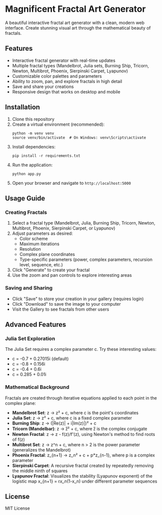 # Magnificent Fractal Art Generator

A beautiful interactive fractal art generator with a clean, modern web interface. Create stunning visual art through the mathematical beauty of fractals.

## Features

- Interactive fractal generator with real-time updates
- Multiple fractal types (Mandelbrot, Julia sets, Burning Ship, Tricorn, Newton, Multibrot, Phoenix, Sierpinski Carpet, Lyapunov)
- Customizable color palettes and parameters
- Ability to zoom, pan, and explore fractals in high detail
- Save and share your creations
- Responsive design that works on desktop and mobile

## Installation

1. Clone this repository
2. Create a virtual environment (recommended):
   ```
   python -m venv venv
   source venv/bin/activate  # On Windows: venv\Scripts\activate
   ```
3. Install dependencies:
   ```
   pip install -r requirements.txt
   ```
4. Run the application:
   ```
   python app.py
   ```
5. Open your browser and navigate to `http://localhost:5000`

## Usage Guide

### Creating Fractals

1. Select a fractal type (Mandelbrot, Julia, Burning Ship, Tricorn, Newton, Multibrot, Phoenix, Sierpinski Carpet, or Lyapunov)
2. Adjust parameters as desired:
   - Color scheme
   - Maximum iterations
   - Resolution
   - Complex plane coordinates
   - Type-specific parameters (power, complex parameters, recursion level, sequence, etc.)
3. Click "Generate" to create your fractal
4. Use the zoom and pan controls to explore interesting areas

### Saving and Sharing

- Click "Save" to store your creation in your gallery (requires login)
- Click "Download" to save the image to your computer
- Visit the Gallery to see fractals from other users

## Advanced Features

### Julia Set Exploration

The Julia Set requires a complex parameter c. Try these interesting values:
- c = -0.7 + 0.27015i (default)
- c = -0.8 + 0.156i
- c = -0.4 + 0.6i
- c = 0.285 + 0.01i

### Mathematical Background

Fractals are created through iterative equations applied to each point in the complex plane:

- **Mandelbrot Set**: z → z² + c, where c is the point's coordinates
- **Julia Set**: z → z² + c, where c is a fixed complex parameter
- **Burning Ship**: z → (|Re(z)| + i|Im(z)|)² + c
- **Tricorn (Mandelbar)**: z → z̅² + c, where z̅ is the complex conjugate
- **Newton Fractal**: z → z - f(z)/f'(z), using Newton's method to find roots of f(z)
- **Multibrot Set**: z → z^n + c, where n > 2 is the power parameter (generalizes the Mandelbrot)
- **Phoenix Fractal**: z_{n+1} → z_n² + c + p*z_{n-1}, where p is a complex parameter
- **Sierpinski Carpet**: A recursive fractal created by repeatedly removing the middle ninth of squares
- **Lyapunov Fractal**: Visualizes the stability (Lyapunov exponent) of the logistic map x_{n+1} = r*x_n*(1-x_n) under different parameter sequences

## License

MIT License 